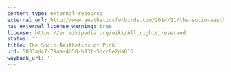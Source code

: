 ```yaml
---
content_type: external-resource
external_url: http://www.aestheticsforbirds.com/2014/11/the-socio-aesthetics-of-pink-by.html
has_external_license_warning: true
license: https://en.wikipedia.org/wiki/All_rights_reserved
status: ''
title: The Socio-Aesthetics of Pink
uid: 5833adc7-79aa-4b50-b831-5dcc6e2da016
wayback_url: ''
---
```

